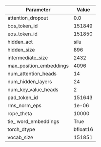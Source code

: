 | Parameter | Value |
| --- | --- |
| attention_dropout | 0.0 |
| bos_token_id | 151849 |
| eos_token_id | 151850 |
| hidden_act | silu |
| hidden_size | 896 |
| intermediate_size | 2432 |
| max_position_embeddings | 4096 |
| num_attention_heads | 14 |
| num_hidden_layers | 24 |
| num_key_value_heads | 2 |
| pad_token_id | 151643 |
| rms_norm_eps | 1e-06 |
| rope_theta | 10000 |
| tie_ word_embeddings | True |
| torch_dtype | bfloat16 |
| vocab_size | 151851 |
